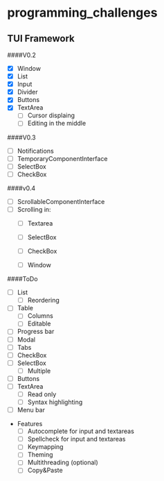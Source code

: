 # programming_challenges
## TUI Framework
####V0.2
   - [x] Window
   - [x] List
   - [x] Input
   - [x] Divider
   - [x] Buttons
   - [x] TextArea
      - [ ] Cursor displaing
      - [ ] Editing in the middle

####V0.3
   - [ ] Notifications
   - [ ] TemporaryComponentInterface
   - [ ] SelectBox
   - [ ] CheckBox

####v0.4
   - [ ] ScrollableComponentInterface
   - [ ] Scrolling in:
       - [ ] Textarea
       - [ ] SelectBox
       - [ ] CheckBox
       - [ ] Window


####ToDo
   - [ ] List
     - [ ] Reordering
   - [ ] Table
     - [ ] Columns
     - [ ] Editable
   - [ ] Progress bar
   - [ ] Modal
   - [ ] Tabs
   - [ ] CheckBox
   - [ ] SelectBox
      - [ ] Multiple
   - [ ] Buttons
   - [ ] TextArea
      - [ ] Read only
      - [ ] Syntax highlighting
   - [ ] Menu bar
 - Features
   - [ ] Autocomplete for input and textareas
   - [ ] Spellcheck for input and textareas
   - [ ] Keymapping
   - [ ] Theming
   - [ ] Multithreading (optional)
   - [ ] Copy&Paste
